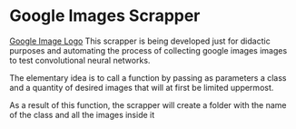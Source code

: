 # Google Images Scrapper
[Google Image Logo](https://www.seeklogo.net/wp-content/uploads/2015/10/google-photos-logo-vector-download.jpg)
This scrapper is being developed just for didactic purposes and automating the process of collecting google images images to test convolutional neural networks.

The elementary idea is to call a function by passing as parameters a class and a quantity of desired images that will at first be limited uppermost.

As a result of this function, the scrapper will create a folder with the name of the class and all the images inside it
